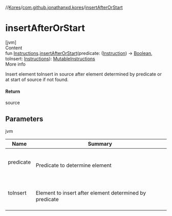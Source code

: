 //[Kores](../index.md)/[com.github.jonathanxd.kores](index.md)/[insertAfterOrStart](insert-after-or-start.md)



# insertAfterOrStart  
[jvm]  
Content  
fun [Instructions](-instructions/index.md).[insertAfterOrStart](insert-after-or-start.md)(predicate: ([Instruction](-instruction/index.md)) -> [Boolean](https://kotlinlang.org/api/latest/jvm/stdlib/kotlin/-boolean/index.html), toInsert: [Instructions](-instructions/index.md)): [MutableInstructions](-mutable-instructions/index.md)  
More info  


Insert element toInsert in source after element determined by predicate or at start of source if not found.



#### Return  


source



## Parameters  
  
jvm  
  
|  Name|  Summary| 
|---|---|
| <a name="com.github.jonathanxd.kores//insertAfterOrStart/com.github.jonathanxd.kores.Instructions#kotlin.Function1[com.github.jonathanxd.kores.Instruction,kotlin.Boolean]#com.github.jonathanxd.kores.Instructions/PointingToDeclaration/"></a>predicate| <a name="com.github.jonathanxd.kores//insertAfterOrStart/com.github.jonathanxd.kores.Instructions#kotlin.Function1[com.github.jonathanxd.kores.Instruction,kotlin.Boolean]#com.github.jonathanxd.kores.Instructions/PointingToDeclaration/"></a><br><br>Predicate to determine element<br><br>
| <a name="com.github.jonathanxd.kores//insertAfterOrStart/com.github.jonathanxd.kores.Instructions#kotlin.Function1[com.github.jonathanxd.kores.Instruction,kotlin.Boolean]#com.github.jonathanxd.kores.Instructions/PointingToDeclaration/"></a>toInsert| <a name="com.github.jonathanxd.kores//insertAfterOrStart/com.github.jonathanxd.kores.Instructions#kotlin.Function1[com.github.jonathanxd.kores.Instruction,kotlin.Boolean]#com.github.jonathanxd.kores.Instructions/PointingToDeclaration/"></a><br><br>Element to insert after element determined by predicate<br><br>
  
  



